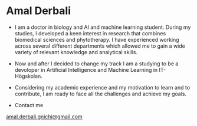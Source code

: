# Amal Derbali



- I am a doctor in biology and AI and machine learning student. During my studies, I developed a keen interest in research that combines biomedical sciences and phytotherapy. I have experienced working across several different departments which allowed me to gain a wide variety of relevant knowledge and analytical skills. 
- Now and after I decided to change my track I am a studying to be a devoloper in Artificial Intelligence and Machine Learning in IT-Högskolan.
- Considering my academic experience and my motivation to learn and to contribute, I am ready to face all the challenges and achieve my goals. 





 - Contact me

 amal.derbali.gnichi@gmail.com

